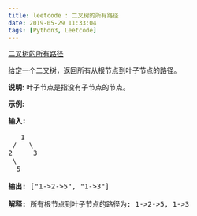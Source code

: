 ```yaml
---
title: leetcode : 二叉树的所有路径
date: 2019-05-29 11:33:04
tags: [Python3, Leetcode]
---
```


[二叉树的所有路径](https://leetcode-cn.com/problems/binary-tree-paths/)

<p>给定一个二叉树，返回所有从根节点到叶子节点的路径。</p>

<!-- more -->

<p><strong>说明:</strong>&nbsp;叶子节点是指没有子节点的节点。</p>

<p><strong>示例:</strong></p>

<pre><strong>输入:</strong>

   1
 /   \
2     3
 \
  5

<strong>输出:</strong> [&quot;1-&gt;2-&gt;5&quot;, &quot;1-&gt;3&quot;]

<strong>解释:</strong> 所有根节点到叶子节点的路径为: 1-&gt;2-&gt;5, 1-&gt;3</pre>
